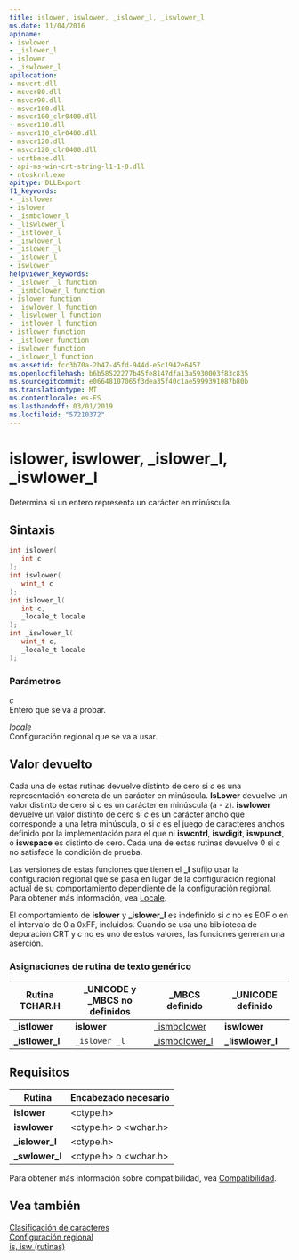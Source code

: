 ```yaml
---
title: islower, iswlower, _islower_l, _iswlower_l
ms.date: 11/04/2016
apiname:
- iswlower
- _islower_l
- islower
- _iswlower_l
apilocation:
- msvcrt.dll
- msvcr80.dll
- msvcr90.dll
- msvcr100.dll
- msvcr100_clr0400.dll
- msvcr110.dll
- msvcr110_clr0400.dll
- msvcr120.dll
- msvcr120_clr0400.dll
- ucrtbase.dll
- api-ms-win-crt-string-l1-1-0.dll
- ntoskrnl.exe
apitype: DLLExport
f1_keywords:
- _istlower
- islower
- _ismbclower_l
- _liswlower_l
- _istlower_l
- _iswlower_l
- _islower _l
- _islower_l
- iswlower
helpviewer_keywords:
- _islower _l function
- _ismbclower_l function
- islower function
- _iswlower_l function
- _liswlower_l function
- _istlower_l function
- istlower function
- _istlower function
- iswlower function
- _islower_l function
ms.assetid: fcc3b70a-2b47-45fd-944d-e5c1942e6457
ms.openlocfilehash: b6b58522277b45fe8147dfa13a5930003f83c835
ms.sourcegitcommit: e06648107065f3dea35f40c1ae5999391087b80b
ms.translationtype: MT
ms.contentlocale: es-ES
ms.lasthandoff: 03/01/2019
ms.locfileid: "57210372"
---
```

# <a name="islower-iswlower-islowerl-iswlowerl"></a>islower, iswlower, _islower_l, _iswlower_l

Determina si un entero representa un carácter en minúscula.

## <a name="syntax"></a>Sintaxis

```C
int islower(
   int c
);
int iswlower(
   wint_t c
);
int islower_l(
   int c,
   _locale_t locale
);
int _iswlower_l(
   wint_t c,
   _locale_t locale
);
```

### <a name="parameters"></a>Parámetros

*c*<br/>
Entero que se va a probar.

*locale*<br/>
Configuración regional que se va a usar.

## <a name="return-value"></a>Valor devuelto

Cada una de estas rutinas devuelve distinto de cero si *c* es una representación concreta de un carácter en minúscula. **IsLower** devuelve un valor distinto de cero si *c* es un carácter en minúscula (a - z). **iswlower** devuelve un valor distinto de cero si *c* es un carácter ancho que corresponde a una letra minúscula, o si *c* es el juego de caracteres anchos definido por la implementación para el que ni **iswcntrl**, **iswdigit**, **iswpunct**, o **iswspace** es distinto de cero. Cada una de estas rutinas devuelve 0 si *c* no satisface la condición de prueba.

Las versiones de estas funciones que tienen el **_l** sufijo usar la configuración regional que se pasa en lugar de la configuración regional actual de su comportamiento dependiente de la configuración regional. Para obtener más información, vea [Locale](../../c-runtime-library/locale.md).

El comportamiento de **islower** y **_islower_l** es indefinido si *c* no es EOF o en el intervalo de 0 a 0xFF, incluidos. Cuando se usa una biblioteca de depuración CRT y *c* no es uno de estos valores, las funciones generan una aserción.

### <a name="generic-text-routine-mappings"></a>Asignaciones de rutina de texto genérico

|Rutina TCHAR.H|_UNICODE y _MBCS no definidos|_MBCS definido|_UNICODE definido|
|---------------------|------------------------------------|--------------------|-----------------------|
|**_istlower**|**islower**|[_ismbclower](ismbclower-ismbclower-l-ismbcupper-ismbcupper-l.md)|**iswlower**|
|**_istlower_l**|`_islower _l`|[_ismbclower_l](ismbclower-ismbclower-l-ismbcupper-ismbcupper-l.md)|**_liswlower_l**|

## <a name="requirements"></a>Requisitos

|Rutina|Encabezado necesario|
|-------------|---------------------|
|**islower**|\<ctype.h>|
|**iswlower**|\<ctype.h> o \<wchar.h>|
|**_islower_l**|\<ctype.h>|
|**_swlower_l**|\<ctype.h> o \<wchar.h>|

Para obtener más información sobre compatibilidad, vea [Compatibilidad](../../c-runtime-library/compatibility.md).

## <a name="see-also"></a>Vea también

[Clasificación de caracteres](../../c-runtime-library/character-classification.md)<br/>
[Configuración regional](../../c-runtime-library/locale.md)<br/>
[is, isw (rutinas)](../../c-runtime-library/is-isw-routines.md)<br/>
